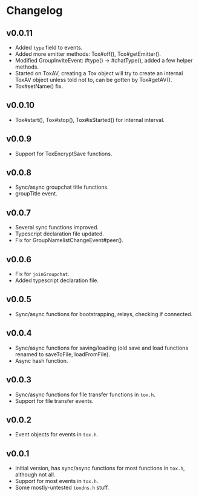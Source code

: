 Changelog
=========

v0.0.11
-------
- Added `type` field to events.
- Added more emitter methods: Tox#off(), Tox#getEmitter().
- Modified GroupInviteEvent: #type() -> #chatType(), added a few helper methods.
- Started on ToxAV, creating a Tox object will try to create an internal ToxAV
  object unless told not to, can be gotten by Tox#getAV().
- Tox#setName() fix.

v0.0.10
-------
- Tox#start(), Tox#stop(), Tox#isStarted() for internal interval.

v0.0.9
------
- Support for ToxEncryptSave functions.

v0.0.8
------
- Sync/async groupchat title functions.
- groupTitle event.

v0.0.7
------
- Several sync functions improved.
- Typescript declaration file updated.
- Fix for GroupNamelistChangeEvent#peer().

v0.0.6
------
- Fix for `joinGroupchat`.
- Added typescript declaration file.

v0.0.5
------
- Sync/async functions for bootstrapping, relays, checking if connected.

v0.0.4
------
- Sync/async functions for saving/loading (old save and load functions renamed to saveToFile, loadFromFile).
- Async hash function.

v0.0.3
------
- Sync/async functions for file transfer functions in `tox.h`.
- Support for file transfer events.

v0.0.2
------
- Event objects for events in `tox.h`.

v0.0.1
------
- Initial version, has sync/async functions for most functions in `tox.h`,
  although not all.
- Support for most events in `tox.h`.
- Some mostly-untested `toxdns.h` stuff.
